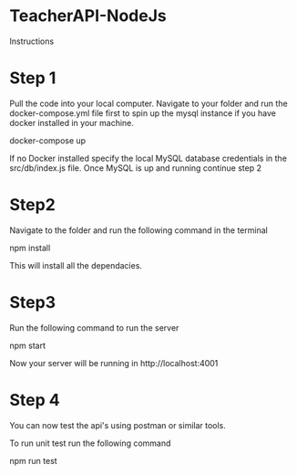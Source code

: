 # TeacherAPI-NodeJs

Instructions

# Step 1

Pull the code into your local computer.
Navigate to your folder and run the docker-compose.yml file first to spin up the mysql instance if you have docker installed in your machine.

docker-compose up 

If no Docker installed specify the local MySQL database credentials in the src/db/index.js file.
Once MySQL is up and running continue step 2

# Step2
Navigate to the folder and run the following command in the terminal 

npm install 

This will install all the dependacies. 


# Step3
Run the following command to run the server

npm start

Now your server will be running in http://localhost:4001 

# Step 4

You can now test the api's using postman or similar tools.

To run unit test run the following command

npm run test
